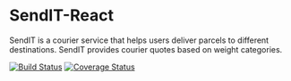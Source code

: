 # SendIT-React
SendIT is a courier service that helps users deliver parcels to different destinations. SendIT provides courier quotes based on weight categories.

[![Build Status](https://travis-ci.com/patrickf949/SendIT-React.svg?branch=develop)](https://travis-ci.com/patrickf949/SendIT-React)
[![Coverage Status](https://coveralls.io/repos/github/patrickf949/SendIT-React/badge.svg?branch=develop)](https://coveralls.io/github/patrickf949/SendIT-React?branch=develop)